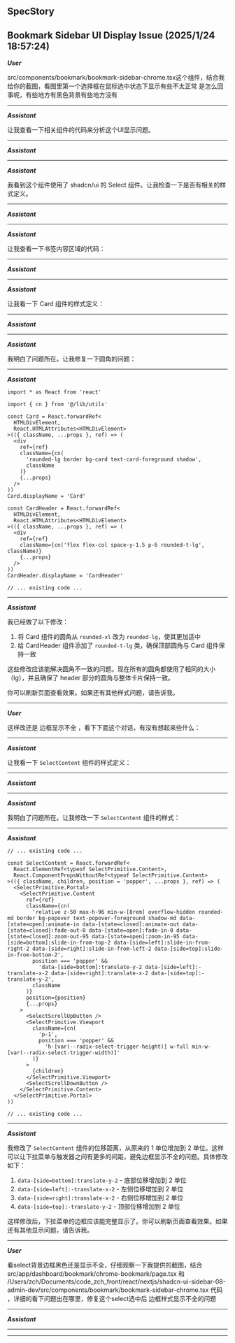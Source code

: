 ## SpecStory

## Bookmark Sidebar UI Display Issue (2025/1/24 18:57:24)

_**User**_

src/components/bookmark/bookmark-sidebar-chrome.tsx这个组件，结合我给你的截图，看图里第一个选择框在鼠标选中状态下显示有些不太正常 是怎么回事呢，有些地方有黑色背景有些地方没有

---

_**Assistant**_

让我查看一下相关组件的代码来分析这个UI显示问题。

---

_**Assistant**_

---

_**Assistant**_

我看到这个组件使用了 shadcn/ui 的 Select 组件。让我检查一下是否有相关的样式定义。

---

_**Assistant**_

---

_**Assistant**_

让我查看一下书签内容区域的代码：

---

_**Assistant**_

---

_**Assistant**_

让我看一下 Card 组件的样式定义：

---

_**Assistant**_

---

_**Assistant**_

我明白了问题所在。让我修复一下圆角的问题：

---

_**Assistant**_

```
import * as React from 'react'

import { cn } from '@/lib/utils'

const Card = React.forwardRef<
  HTMLDivElement,
  React.HTMLAttributes<HTMLDivElement>
>(({ className, ...props }, ref) => (
  <div
    ref={ref}
    className={cn(
      'rounded-lg border bg-card text-card-foreground shadow',
      className
    )}
    {...props}
  />
))
Card.displayName = 'Card'

const CardHeader = React.forwardRef<
  HTMLDivElement,
  React.HTMLAttributes<HTMLDivElement>
>(({ className, ...props }, ref) => (
  <div
    ref={ref}
    className={cn('flex flex-col space-y-1.5 p-6 rounded-t-lg', className)}
    {...props}
  />
))
CardHeader.displayName = 'CardHeader'

// ... existing code ...
```

---

_**Assistant**_

我已经做了以下修改：

1. 将 Card 组件的圆角从 `rounded-xl` 改为 `rounded-lg`，使其更加适中
2. 给 CardHeader 组件添加了 `rounded-t-lg` 类，确保顶部圆角与 Card 组件保持一致

这些修改应该能解决圆角不一致的问题。现在所有的圆角都使用了相同的大小（lg），并且确保了 header 部分的圆角与整体卡片保持一致。

你可以刷新页面查看效果。如果还有其他样式问题，请告诉我。

---

_**User**_

这样改还是 边框显示不全 ，看下下面这个对话，有没有想起来些什么：

---

_**Assistant**_

让我看一下 `SelectContent` 组件的样式定义：

---

_**Assistant**_

---

_**Assistant**_

我明白了问题所在。让我修改一下 `SelectContent` 组件的样式：

---

_**Assistant**_

```
// ... existing code ...

const SelectContent = React.forwardRef<
  React.ElementRef<typeof SelectPrimitive.Content>,
  React.ComponentPropsWithoutRef<typeof SelectPrimitive.Content>
>(({ className, children, position = 'popper', ...props }, ref) => (
  <SelectPrimitive.Portal>
    <SelectPrimitive.Content
      ref={ref}
      className={cn(
        'relative z-50 max-h-96 min-w-[8rem] overflow-hidden rounded-md border bg-popover text-popover-foreground shadow-md data-[state=open]:animate-in data-[state=closed]:animate-out data-[state=closed]:fade-out-0 data-[state=open]:fade-in-0 data-[state=closed]:zoom-out-95 data-[state=open]:zoom-in-95 data-[side=bottom]:slide-in-from-top-2 data-[side=left]:slide-in-from-right-2 data-[side=right]:slide-in-from-left-2 data-[side=top]:slide-in-from-bottom-2',
        position === 'popper' &&
          'data-[side=bottom]:translate-y-2 data-[side=left]:-translate-x-2 data-[side=right]:translate-x-2 data-[side=top]:-translate-y-2',
        className
      )}
      position={position}
      {...props}
    >
      <SelectScrollUpButton />
      <SelectPrimitive.Viewport
        className={cn(
          'p-1',
          position === 'popper' &&
            'h-[var(--radix-select-trigger-height)] w-full min-w-[var(--radix-select-trigger-width)]'
        )}
      >
        {children}
      </SelectPrimitive.Viewport>
      <SelectScrollDownButton />
    </SelectPrimitive.Content>
  </SelectPrimitive.Portal>
))

// ... existing code ...
```

---

_**Assistant**_

我修改了 `SelectContent` 组件的位移距离，从原来的 1 单位增加到 2 单位。这样可以让下拉菜单与触发器之间有更多的间距，避免边框显示不全的问题。具体修改如下：

1. `data-[side=bottom]:translate-y-2` - 底部位移增加到 2 单位
2. `data-[side=left]:-translate-x-2` - 左侧位移增加到 2 单位
3. `data-[side=right]:translate-x-2` - 右侧位移增加到 2 单位
4. `data-[side=top]:-translate-y-2` - 顶部位移增加到 2 单位

这样修改后，下拉菜单的边框应该能完整显示了。你可以刷新页面查看效果。如果还有其他显示问题，请告诉我。

---

_**User**_

看select背景边框黑色还是显示不全，仔细观察一下我提供的截图，结合 src/app/dashboard/bookmark/chrome-bookmark/page.tsx 和 /Users/zch/Documents/code_zch_front/react/nextjs/shadcn-ui-sidebar-08-admin-dev/src/components/bookmark/bookmark-sidebar-chrome.tsx 代码 ，详细的看下问题出在哪里，修复这个select选中后 边框样式显示不全的问题

---

_**Assistant**_

---

---
